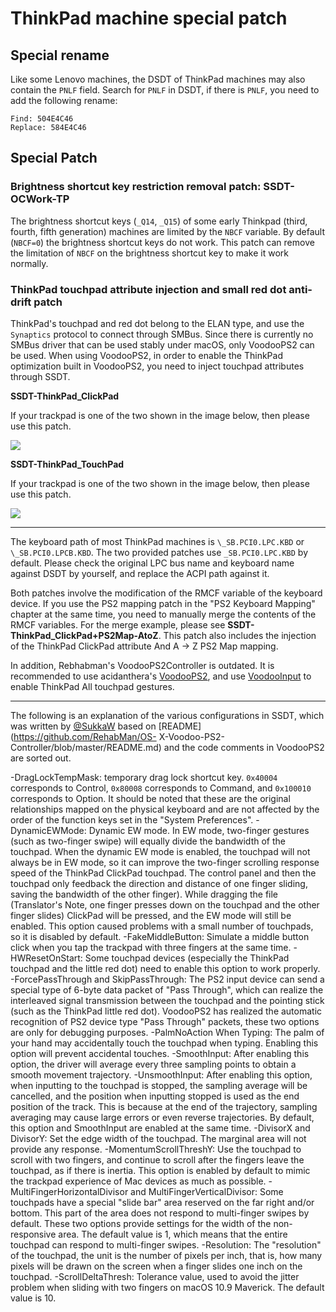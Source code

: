 # ThinkPad machine special patch

## Special rename

Like some Lenovo machines, the DSDT of ThinkPad machines may also contain the `PNLF` field. Search for `PNLF` in DSDT, if there is `PNLF`, you need to add the following rename:

```text
Find: 504E4C46
Replace: 584E4C46
```

## Special Patch

### Brightness shortcut key restriction removal patch: SSDT-OCWork-TP

The brightness shortcut keys (`_Q14`, `_Q15`) of some early Thinkpad (third, fourth, fifth generation) machines are limited by the `NBCF` variable. By default (`NBCF=0`) the brightness shortcut keys do not work. This patch can remove the limitation of `NBCF` on the brightness shortcut key to make it work normally.

### ThinkPad touchpad attribute injection and small red dot anti-drift patch

ThinkPad's touchpad and red dot belong to the ELAN type, and use the `Synaptics` protocol to connect through SMBus. Since there is currently no SMBus driver that can be used stably under macOS, only VoodooPS2 can be used. When using VoodooPS2, in order to enable the ThinkPad optimization built in VoodooPS2, you need to inject touchpad attributes through SSDT.

**SSDT-ThinkPad_ClickPad**

If your trackpad is one of the two shown in the image below, then please use this patch.

![](https://i.loli.net/2020/04/26/ceEyQfgikqzjapL.png)

**SSDT-ThinkPad_TouchPad**

If your trackpad is one of the two shown in the image below, then please use this patch.

![](https://i.loli.net/2020/04/26/FUxIp4nmAb2PSws.png)

----

The keyboard path of most ThinkPad machines is `\_SB.PCI0.LPC.KBD` or `\_SB.PCI0.LPCB.KBD`. The two provided patches use `_SB.PCI0.LPC.KBD` by default. Please check the original LPC bus name and keyboard name against DSDT by yourself, and replace the ACPI path against it.

Both patches involve the modification of the RMCF variable of the keyboard device. If you use the PS2 mapping patch in the "PS2 Keyboard Mapping" chapter at the same time, you need to manually merge the contents of the RMCF variables. For the merge example, please see **SSDT-ThinkPad_ClickPad+PS2Map-AtoZ**. This patch also includes the injection of the ThinkPad ClickPad attribute And A -> Z PS2 Map mapping.

In addition, Rebhabman's VoodooPS2Controller is outdated. It is recommended to use acidanthera's [VoodooPS2](https://github.com/acidanthera/VoodooPS2), and use [VoodooInput](https://github.com/acidanthera/VoodooInput) to enable ThinkPad All touchpad gestures.

----

The following is an explanation of the various configurations in SSDT, which was written by [@SukkaW](https://github.com/SukkaW) based on [README](https://github.com/RehabMan/OS- X-Voodoo-PS2-Controller/blob/master/README.md) and the code comments in VoodooPS2 are sorted out.

-DragLockTempMask: temporary drag lock shortcut key. `0x40004` corresponds to Control, `0x80008` corresponds to Command, and `0x100010` corresponds to Option. It should be noted that these are the original relationships mapped on the physical keyboard and are not affected by the order of the function keys set in the "System Preferences".
-DynamicEWMode: Dynamic EW mode. In EW mode, two-finger gestures (such as two-finger swipe) will equally divide the bandwidth of the touchpad. When the dynamic EW mode is enabled, the touchpad will not always be in EW mode, so it can improve the two-finger scrolling response speed of the ThinkPad ClickPad touchpad. The control panel and then the touchpad only feedback the direction and distance of one finger sliding, saving the bandwidth of the other finger). While dragging the file (Translator's Note, one finger presses down on the touchpad and the other finger slides) ClickPad will be pressed, and the EW mode will still be enabled. This option caused problems with a small number of touchpads, so it is disabled by default.
-FakeMiddleButton: Simulate a middle button click when you tap the trackpad with three fingers at the same time.
-HWResetOnStart: Some touchpad devices (especially the ThinkPad touchpad and the little red dot) need to enable this option to work properly.
-ForcePassThrough and SkipPassThrough: The PS2 input device can send a special type of 6-byte data packet of "Pass Through", which can realize the interleaved signal transmission between the touchpad and the pointing stick (such as the ThinkPad little red dot). VoodooPS2 has realized the automatic recognition of PS2 device type "Pass Through" packets, these two options are only for debugging purposes.
-PalmNoAction When Typing: The palm of your hand may accidentally touch the touchpad when typing. Enabling this option will prevent accidental touches.
-SmoothInput: After enabling this option, the driver will average every three sampling points to obtain a smooth movement trajectory.
-UnsmoothInput: After enabling this option, when inputting to the touchpad is stopped, the sampling average will be cancelled, and the position when inputting stopped is used as the end position of the track. This is because at the end of the trajectory, sampling averaging may cause large errors or even reverse trajectories. By default, this option and SmoothInput are enabled at the same time.
-DivisorX and DivisorY: Set the edge width of the touchpad. The marginal area will not provide any response.
-MomentumScrollThreshY: Use the touchpad to scroll with two fingers, and continue to scroll after the fingers leave the touchpad, as if there is inertia. This option is enabled by default to mimic the trackpad experience of Mac devices as much as possible.
-MultiFingerHorizontalDivisor and MultiFingerVerticalDivisor: Some touchpads have a special "slide bar" area reserved on the far right and/or bottom. This part of the area does not respond to multi-finger swipes by default. These two options provide settings for the width of the non-responsive area. The default value is 1, which means that the entire touchpad can respond to multi-finger swipes.
-Resolution: The "resolution" of the touchpad, the unit is the number of pixels per inch, that is, how many pixels will be drawn on the screen when a finger slides one inch on the touchpad.
-ScrollDeltaThresh: Tolerance value, used to avoid the jitter problem when sliding with two fingers on macOS 10.9 Maverick. The default value is 10.